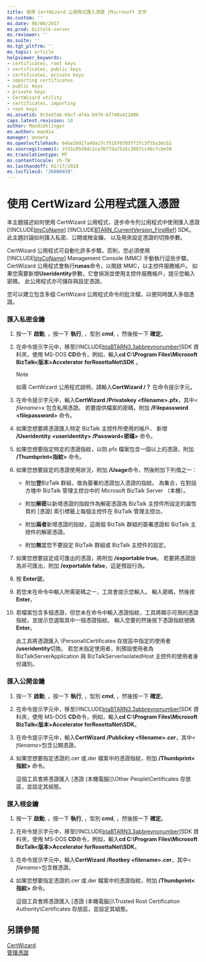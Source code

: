 ```yaml
---
title: 使用 CertWizard 公用程式匯入憑證 |Microsoft 文件
ms.custom: ''
ms.date: 06/08/2017
ms.prod: biztalk-server
ms.reviewer: ''
ms.suite: ''
ms.tgt_pltfrm: ''
ms.topic: article
helpviewer_keywords:
- certificates, root keys
- certificates, public keys
- certificates, private keys
- importing certificates
- public keys
- private keys
- CertWizard utility
- certificates, importing
- root keys
ms.assetid: 0c54d7ab-69cf-4f4a-b976-6f740a41280b
caps.latest.revision: 10
author: MandiOhlinger
ms.author: mandia
manager: anneta
ms.openlocfilehash: 64be28927a49a1fc751870785ff3fc3f55a36cb1
ms.sourcegitcommit: 3fd1c85d9dc2ce7b77da75a5c2087cc48cfcbe50
ms.translationtype: MT
ms.contentlocale: zh-TW
ms.lasthandoff: 01/17/2018
ms.locfileid: "26006839"
---
```

# <a name="importing-certificates-using-the-certwizard-utility"></a>使用 CertWizard 公用程式匯入憑證
本主題描述如何使用 CertWizard 公用程式，逐步命令列公用程式中使用匯入憑證[!INCLUDE[btsCoName](../../includes/btsconame-md.md)] [!INCLUDE[BTARN_CurrentVersion_FirstRef](../../includes/btarn-currentversion-firstref-md.md)] SDK。 此主題討論如何匯入私密、公開或根金鑰， 以及用來設定憑證的切換參數。  
  
 CertWizard 公用程式可自動化許多步驟。否則，您必須使用 [!INCLUDE[btsCoName](../../includes/btsconame-md.md)] Management Console (MMC) 手動執行這些步驟。 CertWizard 公用程式會執行**runas**命令，以開啟 MMC，以主控件服務帳戶。 如果您需要新增**Useridentity**參數，它會偵測並使用主控件服務帳戶，提示您輸入密碼。 此公用程式亦可儲存與設定憑證。  
  
 您可以建立包含多個 CertWizard 公用程式命令的批次檔，以便同時匯入多個憑證。  
  
### <a name="to-import-a-private-key"></a>匯入私密金鑰  
  
1.  按一下  **啟動**, ，按一下  **執行**, ，型別 **cmd**, ，然後按一下  **確定**。  
  
2.  在命令提示字元中，移至[!INCLUDE[btaBTARN3.3abbrevnonumber](../../includes/btabtarn3-3abbrevnonumber-md.md)]SDK 資料夾，使用 MS-DOS **CD**命令，例如，輸入**cd C:\Program Files\Microsoft BizTalk\<版本\>Accelerator forRosettaNet\SDK** 。  
  
    > [!NOTE]
    >  如需 CertWizard 公用程式說明，請輸入**CertWizard /？** 在命令提示字元。  
  
3.  在命令提示字元中，輸入**CertWizard /Privatekey \<filename\>.pfx**，其中\< *filename*\>x 包含私用憑證。 若要提供檔案的密碼，附加 **/Filepassword \<filepassword\>** 命令。  
  
4.  如果您想要將憑證匯入特定 BizTalk 主控件所使用的帳戶、 新增 **/Useridentity \<useridentity\> /Password\<密碼\>** 命令。  
  
5.  如果您想要指定特定的憑證指紋，以防.pfx 檔案包含一個以上的憑證，附加 **/Thumbprint\<指紋\>** 命令。  
  
6.  如果您想要設定的憑證使用狀況，附加 **/Usage**命令，然後附加下列值之一：  
  
    -   附加**登**BizTalk 群組，做為簽署的憑證加入憑證的指紋。 為集合，在對話方塊中 BizTalk 管理主控台中的 Microsoft BizTalk Server （本機）。  
  
    -   附加**解密**以新增憑證的指紋作為解密憑證為 BizTalk 主控件所設定的屬性頁的 [憑證] 索引標籤上每個主控件在 BizTalk 管理主控台。  
  
    -   附加**兩者**新增憑證的指紋，這兩個 BizTalk 群組的簽署憑證和 BizTalk 主控件的解密憑證。  
  
    -   附加**無**當您不要設定 BizTalk 群組或 BizTalk 主控件的設定。  
  
7.  如果您想要設定成可匯出的憑證，將附加 **/exportable true**。 若要將憑證設為非可匯出，附加 **/exportable false**，這是預設行為。  
  
8.  按 **Enter**鍵。  
  
9. 若您未在命令中輸入所需密碼之一，工具會提示您輸入。 輸入密碼，然後按**Enter**。  
  
10. 若檔案包含多個憑證，但您未在命令中輸入憑證指紋，工具將顯示可用的憑證指紋，並提示您選取其中一個憑證指紋。 輸入您要的然後按下憑證指紋號碼**Enter**。  
  
     此工具將憑證匯入 \Personal\Certificates 存放區中指定的使用者 **/useridentity**切換。 若您未指定使用者，則預設使用者為 BizTalkServerApplication 與 BizTalkServerIsolatedHost 主控件的使用者身份識別。  
  
### <a name="to-import-a-public-key"></a>匯入公開金鑰  
  
1.  按一下  **啟動**, ，按一下  **執行**, ，型別 **cmd**, ，然後按一下  **確定**。  
  
2.  在命令提示字元中，移至[!INCLUDE[btaBTARN3.3abbrevnonumber](../../includes/btabtarn3-3abbrevnonumber-md.md)]SDK 資料夾，使用 MS-DOS **CD**命令，例如，輸入**cd C:\Program Files\Microsoft BizTalk\<版本\>Accelerator forRosettaNet\SDK**。  
  
3.  在命令提示字元中，輸入**CertWizard /Publickey \<filename\>.cer**，其中\< *filename*\>包含公開憑證。  
  
4.  如果您想要指定憑證的.cer 或.der 檔案中的憑證指紋，附加 **/Thumbprint\<指紋\>** 命令。  
  
     這個工具會將憑證匯入 [憑證 (本機電腦)]\Other People\Certificates 存放區，並設定其組態。  
  
### <a name="to-import-a-root-key"></a>匯入根金鑰  
  
1.  按一下  **啟動**, ，按一下  **執行**, ，型別 **cmd**, ，然後按一下  **確定**。  
  
2.  在命令提示字元中，移至[!INCLUDE[btaBTARN3.3abbrevnonumber](../../includes/btabtarn3-3abbrevnonumber-md.md)]SDK 資料夾，使用 MS-DOS **CD**命令，例如，輸入**cd C:\Program Files\Microsoft BizTalk\<版本\>Accelerator forRosettaNet\SDK**。  
  
3.  在命令提示字元中，輸入**CertWizard /Rootkey \<filename\>.cer**，其中\< *filename*\>包含根憑證。  
  
4.  如果您想要指定憑證的.cer 或.der 檔案中的憑證指紋，附加 **/Thumbprint\<指紋\>** 命令。  
  
     這個工具會將憑證匯入 [憑證 (本機電腦)]\Trusted Root Certification Authority\Certificates 存放區，並設定其組態。  
  
## <a name="see-also"></a>另請參閱  
 [CertWizard](../../adapters-and-accelerators/accelerator-rosettanet/certwizard.md)   
 [管理憑證](../../adapters-and-accelerators/accelerator-rosettanet/managing-certificates1.md)